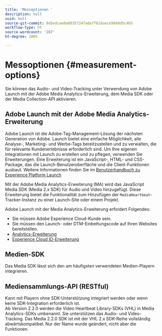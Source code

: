 ```yaml
---
title: 'Messoptionen '
description: null
uuid: null
source-git-commit: 0d5edcae0a80357247ada7f61daece9840d5c4b5
workflow-type: ht
source-wordcount: '287'
ht-degree: 100%

---
```



# Messoptionen  {#measurement-options}

Sie können das Audio- und Video-Tracking unter Verwendung von Adobe Launch mit der Adobe Media Analytics-Erweiterung, dem Media SDK oder der Media Collection-API aktivieren.

## Adobe Launch mit der Adobe Media Analytics-Erweiterung

Adobe Launch ist die Adobe-Tag-Management-Lösung der nächsten Generation von Adobe. Launch bietet eine einfache Möglichkeit, alle Analyse-, Marketing- und Werbe-Tags bereitzustellen und zu verwalten, die für relevante Kundenerlebnisse erforderlich sind. Um Ihre eigenen Integrationen mit Launch zu erstellen und zu pflegen, verwenden Sie Erweiterungen. Eine Erweiterung ist ein JavaScript-, HTML- und CSS-Package, das die Launch-Benutzeroberfläche und die Client-Funktionen ausbaut. Weitere Informationen finden Sie im [Benutzerhandbuch zu Experience Platform Launch](https://docs.adobe.com/content/help/de-DE/experience-cloud/user-guides/home.html)

Mit der Adobe Media Analytics-Erweiterung (MA) wird das JavaScript Media SDK (Media 2.x SDK) für Audio und Video hinzugefügt. Diese Erweiterung bietet die Funktionalität zum Hinzufügen der `MediaHeartbeat`-Tracker-Instanz zu einer Launch-Site oder einem Projekt.

Adobe Launch mit der Media Analytics-Erweiterung erfordert Folgendes:
* Sie müssen Adobe Experience Cloud-Kunde sein.
* Sie müssen den Launch- oder DTM-Einbettungscode auf Ihren Websites bereitstellen.
* [Analytics-Erweiterung](https://experienceleague.adobe.com/docs/launch/using/extensions-ref/adobe-extension/analytics-extension/overview.html?lang=de)
* [Experience Cloud ID-Erweiterung](https://experienceleague.adobe.com/docs/launch/using/extensions-ref/adobe-extension/id-service-extension/overview.html?lang=de)

## Medien-SDK

Das Media SDK lässt sich den am häufigsten verwendeten Medien-Playern integrieren.

## Mediensammlungs-API (RESTful)

Kann mit Playern ohne SDK-Unterstützung integriert werden oder wenn keine SDK-Integration erforderlich ist.<br>Ab Version 2.2.0 werden die Video Heartbeat Library-SDKs (VHL) in Media Analytics-SDKs umbenannt. Sie unterstützen das Audio- und Video-Tracking. Das Media 2.2.0 SDK ist mit der VHL 2.x SDK-Reihe vollständig abwärtskompatibel. Nur der Name wurde geändert, nicht aber die Funktionen.

